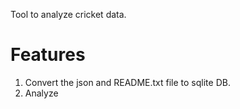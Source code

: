 Tool to analyze cricket data.
# Features
1. Convert the json and README.txt file to sqlite DB.
2. Analyze